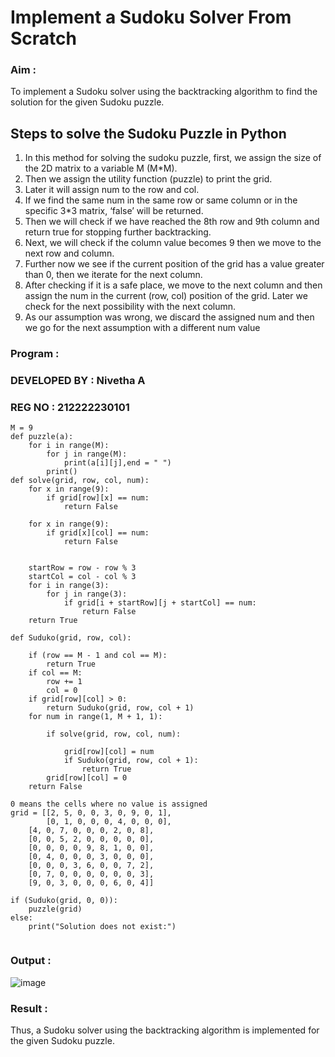 # Implement a Sudoku Solver From Scratch
### Aim :
To implement a Sudoku solver using the backtracking algorithm to find the solution for the given Sudoku puzzle.

## Steps to solve the Sudoku Puzzle in Python

1) In this method for solving the sudoku puzzle, first, we assign the size of the 2D matrix to a variable M (M*M).
2) Then we assign the utility function (puzzle) to print the grid.
3) Later it will assign num to the row and col.
4) If we find the same num in the same row or same column or in the specific 3*3 matrix, ‘false’ will be returned.
5) Then we will check if we have reached the 8th row and 9th column and return true for stopping further backtracking.
6) Next, we will check if the column value becomes 9 then we move to the next row and column.
7) Further now we see if the current position of the grid has a value greater than 0, then we iterate for the next column.
8) After checking if it is a safe place, we move to the next column and then assign the num in the current (row, col) position of the grid. Later we check for the next possibility with the next column.
9) As our assumption was wrong, we discard the assigned num and then we go for the next assumption with a different num value

### Program :
### DEVELOPED BY : Nivetha A
### REG NO : 212222230101

```
M = 9
def puzzle(a):
    for i in range(M):
        for j in range(M):
            print(a[i][j],end = " ")
        print()
def solve(grid, row, col, num):
    for x in range(9):
        if grid[row][x] == num:
            return False
             
    for x in range(9):
        if grid[x][col] == num:
            return False
 
 
    startRow = row - row % 3
    startCol = col - col % 3
    for i in range(3):
        for j in range(3):
            if grid[i + startRow][j + startCol] == num:
                return False
    return True
 
def Suduko(grid, row, col):
 
    if (row == M - 1 and col == M):
        return True
    if col == M:
        row += 1
        col = 0
    if grid[row][col] > 0:
        return Suduko(grid, row, col + 1)
    for num in range(1, M + 1, 1): 
     
        if solve(grid, row, col, num):
         
            grid[row][col] = num
            if Suduko(grid, row, col + 1):
                return True
        grid[row][col] = 0
    return False
 
0 means the cells where no value is assigned
grid = [[2, 5, 0, 0, 3, 0, 9, 0, 1],
        [0, 1, 0, 0, 0, 4, 0, 0, 0],
    [4, 0, 7, 0, 0, 0, 2, 0, 8],
    [0, 0, 5, 2, 0, 0, 0, 0, 0],
    [0, 0, 0, 0, 9, 8, 1, 0, 0],
    [0, 4, 0, 0, 0, 3, 0, 0, 0],
    [0, 0, 0, 3, 6, 0, 0, 7, 2],
    [0, 7, 0, 0, 0, 0, 0, 0, 3],
    [9, 0, 3, 0, 0, 0, 6, 0, 4]]
 
if (Suduko(grid, 0, 0)):
    puzzle(grid)
else:
    print("Solution does not exist:")
    
```
### Output :

![image](https://github.com/user-attachments/assets/70df5ed9-1d51-4a89-9654-0a923e419b24)

### Result :
Thus, a Sudoku solver using the backtracking algorithm is implemented for the given Sudoku puzzle.
